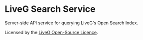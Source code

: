 # LiveG Search Service
Server-side API service for querying LiveG's Open Search Index.

Licensed by the [LiveG Open-Source Licence](LICENCE.md).